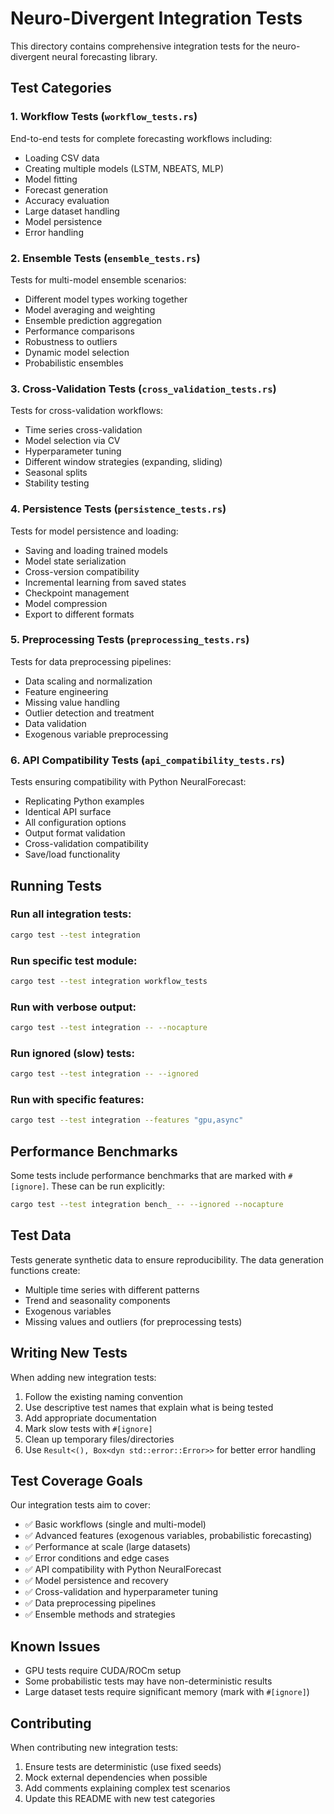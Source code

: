 # Neuro-Divergent Integration Tests

This directory contains comprehensive integration tests for the neuro-divergent neural forecasting library.

## Test Categories

### 1. Workflow Tests (`workflow_tests.rs`)
End-to-end tests for complete forecasting workflows including:
- Loading CSV data
- Creating multiple models (LSTM, NBEATS, MLP)
- Model fitting
- Forecast generation
- Accuracy evaluation
- Large dataset handling
- Model persistence
- Error handling

### 2. Ensemble Tests (`ensemble_tests.rs`)
Tests for multi-model ensemble scenarios:
- Different model types working together
- Model averaging and weighting
- Ensemble prediction aggregation
- Performance comparisons
- Robustness to outliers
- Dynamic model selection
- Probabilistic ensembles

### 3. Cross-Validation Tests (`cross_validation_tests.rs`)
Tests for cross-validation workflows:
- Time series cross-validation
- Model selection via CV
- Hyperparameter tuning
- Different window strategies (expanding, sliding)
- Seasonal splits
- Stability testing

### 4. Persistence Tests (`persistence_tests.rs`)
Tests for model persistence and loading:
- Saving and loading trained models
- Model state serialization
- Cross-version compatibility
- Incremental learning from saved states
- Checkpoint management
- Model compression
- Export to different formats

### 5. Preprocessing Tests (`preprocessing_tests.rs`)
Tests for data preprocessing pipelines:
- Data scaling and normalization
- Feature engineering
- Missing value handling
- Outlier detection and treatment
- Data validation
- Exogenous variable preprocessing

### 6. API Compatibility Tests (`api_compatibility_tests.rs`)
Tests ensuring compatibility with Python NeuralForecast:
- Replicating Python examples
- Identical API surface
- All configuration options
- Output format validation
- Cross-validation compatibility
- Save/load functionality

## Running Tests

### Run all integration tests:
```bash
cargo test --test integration
```

### Run specific test module:
```bash
cargo test --test integration workflow_tests
```

### Run with verbose output:
```bash
cargo test --test integration -- --nocapture
```

### Run ignored (slow) tests:
```bash
cargo test --test integration -- --ignored
```

### Run with specific features:
```bash
cargo test --test integration --features "gpu,async"
```

## Performance Benchmarks

Some tests include performance benchmarks that are marked with `#[ignore]`. These can be run explicitly:

```bash
cargo test --test integration bench_ -- --ignored --nocapture
```

## Test Data

Tests generate synthetic data to ensure reproducibility. The data generation functions create:
- Multiple time series with different patterns
- Trend and seasonality components
- Exogenous variables
- Missing values and outliers (for preprocessing tests)

## Writing New Tests

When adding new integration tests:

1. Follow the existing naming convention
2. Use descriptive test names that explain what is being tested
3. Add appropriate documentation
4. Mark slow tests with `#[ignore]`
5. Clean up temporary files/directories
6. Use `Result<(), Box<dyn std::error::Error>>` for better error handling

## Test Coverage Goals

Our integration tests aim to cover:
- ✅ Basic workflows (single and multi-model)
- ✅ Advanced features (exogenous variables, probabilistic forecasting)
- ✅ Performance at scale (large datasets)
- ✅ Error conditions and edge cases
- ✅ API compatibility with Python NeuralForecast
- ✅ Model persistence and recovery
- ✅ Cross-validation and hyperparameter tuning
- ✅ Data preprocessing pipelines
- ✅ Ensemble methods and strategies

## Known Issues

- GPU tests require CUDA/ROCm setup
- Some probabilistic tests may have non-deterministic results
- Large dataset tests require significant memory (mark with `#[ignore]`)

## Contributing

When contributing new integration tests:
1. Ensure tests are deterministic (use fixed seeds)
2. Mock external dependencies when possible
3. Add comments explaining complex test scenarios
4. Update this README with new test categories